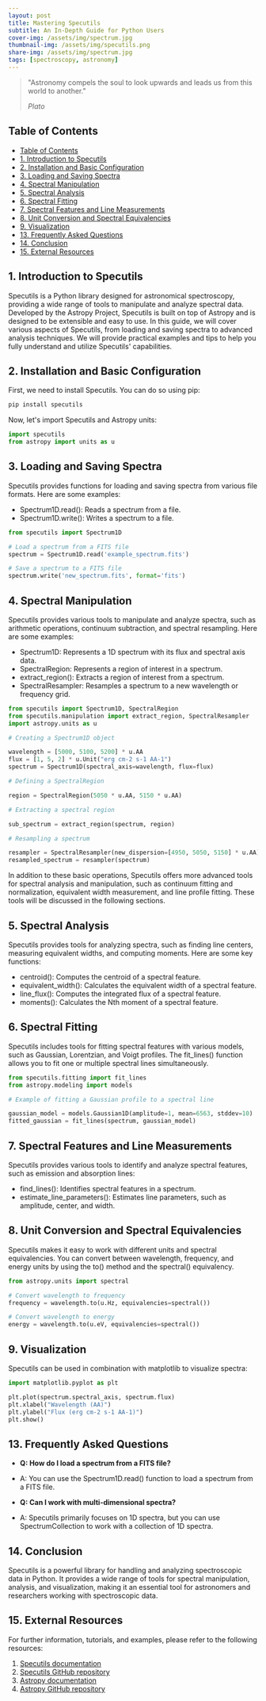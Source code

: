 ```yaml
---
layout: post
title: Mastering Specutils
subtitle: An In-Depth Guide for Python Users
cover-img: /assets/img/spectrum.jpg
thumbnail-img: /assets/img/specutils.png
share-img: /assets/img/spectrum.jpg
tags: [spectroscopy, astronomy]
---
```


> "Astronomy compels the soul to look upwards and leads us from this world to another."
>
> _Plato_
  
## Table of Contents

- [Table of Contents](#table-of-contents)
- [1. Introduction to Specutils](#1-introduction-to-specutils)
- [2. Installation and Basic Configuration](#2-installation-and-basic-configuration)
- [3. Loading and Saving Spectra](#3-loading-and-saving-spectra)
- [4. Spectral Manipulation](#4-spectral-manipulation)
- [5. Spectral Analysis](#5-spectral-analysis)
- [6. Spectral Fitting](#6-spectral-fitting)
- [7. Spectral Features and Line Measurements](#7-spectral-features-and-line-measurements)
- [8. Unit Conversion and Spectral Equivalencies](#8-unit-conversion-and-spectral-equivalencies)
- [9. Visualization](#9-visualization)
- [13. Frequently Asked Questions](#13-frequently-asked-questions)
- [14. Conclusion](#14-conclusion)
- [15. External Resources](#15-external-resources)

<a name="introduction"></a>

## 1. Introduction to Specutils

Specutils is a Python library designed for astronomical spectroscopy, providing a wide range of tools to manipulate and analyze spectral data. Developed by the Astropy Project, Specutils is built on top of Astropy and is designed to be extensible and easy to use.
In this guide, we will cover various aspects of Specutils, from loading and saving spectra to advanced analysis techniques. We will provide practical examples and tips to help you fully understand and utilize Specutils' capabilities.

<a name="installation"></a>

## 2. Installation and Basic Configuration

First, we need to install Specutils. You can do so using pip:

```bash
pip install specutils
```

Now, let's import Specutils and Astropy units:

```python
import specutils
from astropy import units as u

```

<a name="loading"></a>

## 3. Loading and Saving Spectra

Specutils provides functions for loading and saving spectra from various file formats. Here are some examples:

- Spectrum1D.read(): Reads a spectrum from a file.
- Spectrum1D.write(): Writes a spectrum to a file.

```python
from specutils import Spectrum1D

# Load a spectrum from a FITS file
spectrum = Spectrum1D.read('example_spectrum.fits')

# Save a spectrum to a FITS file
spectrum.write('new_spectrum.fits', format='fits')

```

<a name="spectral-manipulation"></a>

## 4. Spectral Manipulation

Specutils provides various tools to manipulate and analyze spectra, such as arithmetic operations, continuum subtraction, and spectral resampling. Here are some examples:

- Spectrum1D: Represents a 1D spectrum with its flux and spectral axis data.
- SpectralRegion: Represents a region of interest in a spectrum.
- extract_region(): Extracts a region of interest from a spectrum.
- SpectralResampler: Resamples a spectrum to a new wavelength or frequency grid.

```python
from specutils import Spectrum1D, SpectralRegion
from specutils.manipulation import extract_region, SpectralResampler
import astropy.units as u

# Creating a Spectrum1D object

wavelength = [5000, 5100, 5200] * u.AA
flux = [1, 5, 2] * u.Unit("erg cm-2 s-1 AA-1")
spectrum = Spectrum1D(spectral_axis=wavelength, flux=flux)

# Defining a SpectralRegion

region = SpectralRegion(5050 * u.AA, 5150 * u.AA)

# Extracting a spectral region

sub_spectrum = extract_region(spectrum, region)

# Resampling a spectrum

resampler = SpectralResampler(new_dispersion=[4950, 5050, 5150] * u.AA)
resampled_spectrum = resampler(spectrum)

```

In addition to these basic operations, Specutils offers more advanced tools for spectral analysis and manipulation, such as continuum fitting and normalization, equivalent width measurement, and line profile fitting. These tools will be discussed in the following sections.

<a name="spectral-analysis"></a>

## 5. Spectral Analysis

Specutils provides tools for analyzing spectra, such as finding line centers, measuring equivalent widths, and computing moments. Here are some key functions:

- centroid(): Computes the centroid of a spectral feature.
- equivalent_width(): Calculates the equivalent width of a spectral feature.
- line_flux(): Computes the integrated flux of a spectral feature.
- moments(): Calculates the Nth moment of a spectral feature.

<a name="spectral-fitting"></a>

## 6. Spectral Fitting

Specutils includes tools for fitting spectral features with various models, such as Gaussian, Lorentzian, and Voigt profiles. The fit_lines() function allows you to fit one or multiple spectral lines simultaneously.

```python
from specutils.fitting import fit_lines
from astropy.modeling import models

# Example of fitting a Gaussian profile to a spectral line

gaussian_model = models.Gaussian1D(amplitude=1, mean=6563, stddev=10)
fitted_gaussian = fit_lines(spectrum, gaussian_model)

```

<a name="spectral-features-and-line-measurements"></a>

## 7. Spectral Features and Line Measurements

Specutils provides various tools to identify and analyze spectral features, such as emission and absorption lines:

- find_lines(): Identifies spectral features in a spectrum.
- estimate_line_parameters(): Estimates line parameters, such as amplitude, center, and width.

<a name="unit-conversion-and-spectral-equivalencies"></a>

## 8. Unit Conversion and Spectral Equivalencies

Specutils makes it easy to work with different units and spectral equivalencies. You can convert between wavelength, frequency, and energy units by using the to() method and the spectral() equivalency.

```python
from astropy.units import spectral

# Convert wavelength to frequency
frequency = wavelength.to(u.Hz, equivalencies=spectral())

# Convert wavelength to energy
energy = wavelength.to(u.eV, equivalencies=spectral())

```

<a name="visualization"></a>

## 9. Visualization

Specutils can be used in combination with matplotlib to visualize spectra:

```python
import matplotlib.pyplot as plt

plt.plot(spectrum.spectral_axis, spectrum.flux)
plt.xlabel("Wavelength (AA)")
plt.ylabel("Flux (erg cm-2 s-1 AA-1)")
plt.show()

```

<a name="frequently-asked-questions"></a>

## 13. Frequently Asked Questions

- **Q: How do I load a spectrum from a FITS file?**
- A: You can use the Spectrum1D.read() function to load a spectrum from a FITS file.

- **Q: Can I work with multi-dimensional spectra?**
- A: Specutils primarily focuses on 1D spectra, but you can use SpectrumCollection to work with a collection of 1D spectra.

<a name="conclusion"></a>

## 14. Conclusion

Specutils is a powerful library for handling and analyzing spectroscopic data in Python. It provides a wide range of tools for spectral manipulation, analysis, and visualization, making it an essential tool for astronomers and researchers working with spectroscopic data.

<a name="external-resources"></a>

## 15. External Resources

For further information, tutorials, and examples, please refer to the following resources:

1. [Specutils documentation](https://specutils.readthedocs.io/)
2. [Specutils GitHub repository](https://github.com/astropy/specutils)
3. [Astropy documentation](https://docs.astropy.org/)
4. [Astropy GitHub repository](https://github.com/ast)
